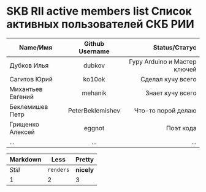 SKB RII active members list
Список активных пользователей СКБ РИИ
===

| Name/Имя        | Github Username           | Status/Статус  |
| ------------- |:-------------:| -----:|
| Дубков Илья | dubkov | Гуру Arduino и Мастер ключей |
| Сагитов Юрий | ko10ok | Сделал кучу всего |
| Михантьев Евгений | mehanik | Знает кучу всего |
| Беклемишев Петр | PeterBeklemishev | Что-то порой делаю |
| Грищенко Алексей | eggnot | Поэт кода |
| ... | ... | ... |


Markdown | Less | Pretty
--- | --- | ---
*Still* | `renders` | **nicely**
1 | 2 | 3
